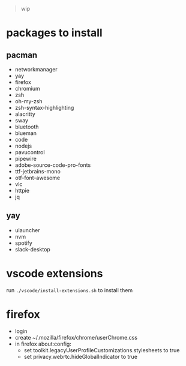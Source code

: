 > wip

# packages to install

## pacman

- networkmanager
- yay
- firefox
- chromium
- zsh
- oh-my-zsh
- zsh-syntax-highlighting
- alacritty
- sway
- bluetooth
- blueman
- code
- nodejs
- pavucontrol
- pipewire
- adobe-source-code-pro-fonts
- ttf-jetbrains-mono
- otf-font-awesome
- vlc
- httpie
- jq

## yay

- ulauncher
- nvm
- spotify
- slack-desktop

# vscode extensions

run `./vscode/install-extensions.sh` to install them

# firefox

- login
- create ~/.mozilla/firefox/chrome/userChrome.css
- in firefox about:config:
    - set toolkit.legacyUserProfileCustomizations.stylesheets to true 
    - set privacy.webrtc.hideGlobalIndicator to true

